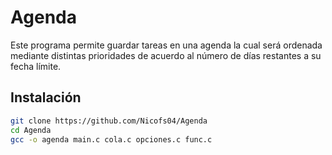 # Agenda

Este programa permite guardar tareas en una agenda la cual será ordenada mediante distintas prioridades de acuerdo al número de días restantes a su fecha límite.

## Instalación

```bash
git clone https://github.com/Nicofs04/Agenda
cd Agenda
gcc -o agenda main.c cola.c opciones.c func.c
```
